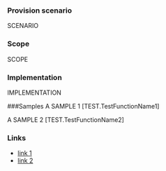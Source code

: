 
### Provision scenario
SCENARIO

### Scope
SCOPE

### Implementation
IMPLEMENTATION

###Samples
A SAMPLE 1
[TEST.TestFunctionName1]

A SAMPLE 2
[TEST.TestFunctionName2]

### Links
- [link 1](http://example.com)
- [link 2](http://example.com)